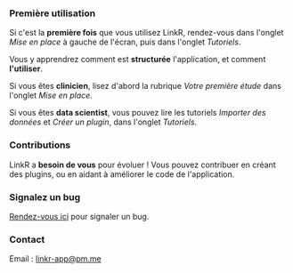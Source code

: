 ### <i class="fa fa-rocket" style="color: steelblue;"></i> Première utilisation

Si c'est la **première fois** que vous utilisez LinkR, rendez-vous dans l'onglet *Mise en place* à gauche de l'écran, puis dans l'onglet *Tutoriels*.

Vous y apprendrez comment est **structurée** l'application, et comment **l'utiliser**.

Si vous êtes **clinicien**, lisez d'abord la rubrique *Votre première étude* dans l'onglet *Mise en place*.

Si vous êtes **data scientist**, vous pouvez lire les tutoriels *Importer des données* et *Créer un plugin*, dans l'onglet *Tutoriels*.

### <i class="fa fa-code-branch" style="color: steelblue;"></i> Contributions

LinkR a **besoin de vous** pour évoluer ! Vous pouvez contribuer en créant des plugins, ou en aidant à améliorer le code de l'application.

### <i class="fa fa-exclamation-triangle" style="color: steelblue;"></i> Signalez un bug

<a href = "https://github.com/BorisDelange/LinkR/issues" target = "_blank">Rendez-vous ici</a> pour signaler un bug.

### <i class="fa fa-envelope" style="color: steelblue;"></i> Contact

Email : linkr-app@pm.me
